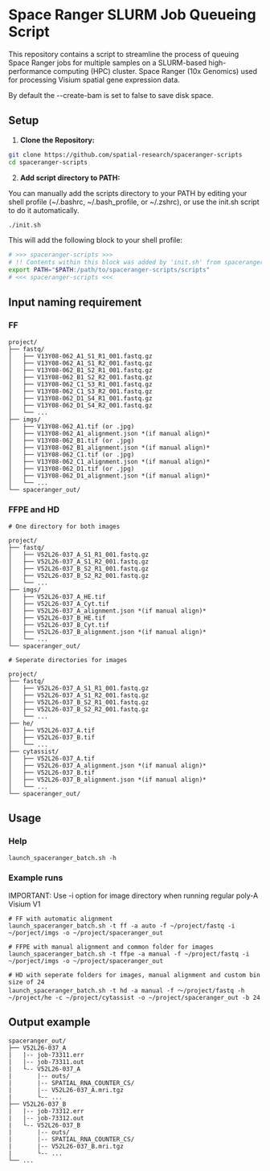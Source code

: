 # Space Ranger SLURM Job Queueing Script

This repository contains a script to streamline the process of queuing Space Ranger jobs for multiple samples on a SLURM-based high-performance computing (HPC) cluster. Space Ranger (10x Genomics) used for processing Visium spatial gene expression data.

By default the --create-bam is set to false to save disk space.

## Setup

1. **Clone the Repository:**

```bash
git clone https://github.com/spatial-research/spaceranger-scripts
cd spaceranger-scripts
```

2. **Add script directory to PATH:**

You can manually add the scripts directory to your PATH by editing your shell profile (~/.bashrc, ~/.bash_profile, or ~/.zshrc), or use the init.sh script to do it automatically.

```bash
./init.sh
```

This will add the following block to your shell profile:

```bash
# >>> spaceranger-scripts >>>
# !! Contents within this block was added by 'init.sh' from spaceranger-scripts !!
export PATH="$PATH:/path/to/spaceranger-scripts/scripts"
# <<< spaceranger-scripts <<<
```

## Input naming requirement

### FF

```
project/ 
├── fastq/ 
│   ├── V13Y08-062_A1_S1_R1_001.fastq.gz
│   ├── V13Y08-062_A1_S1_R2_001.fastq.gz
│   ├── V13Y08-062_B1_S2_R1_001.fastq.gz
│   ├── V13Y08-062_B1_S2_R2_001.fastq.gz
│   ├── V13Y08-062_C1_S3_R1_001.fastq.gz
│   ├── V13Y08-062_C1_S3_R2_001.fastq.gz
│   ├── V13Y08-062_D1_S4_R1_001.fastq.gz
│   ├── V13Y08-062_D1_S4_R2_001.fastq.gz
│   └── ...
├── imgs/
│   ├── V13Y08-062_A1.tif (or .jpg)
│   ├── V13Y08-062_A1_alignment.json *(if manual align)*
│   ├── V13Y08-062_B1.tif (or .jpg)
│   ├── V13Y08-062_B1_alignment.json *(if manual align)*
│   ├── V13Y08-062_C1.tif (or .jpg)
│   ├── V13Y08-062_C1_alignment.json *(if manual align)*
│   ├── V13Y08-062_D1.tif (or .jpg)
│   ├── V13Y08-062_D1_alignment.json *(if manual align)*
│   └── ...
└── spaceranger_out/
```

### FFPE and HD

```
# One directory for both images

project/ 
├── fastq/ 
│   ├── V52L26-037_A_S1_R1_001.fastq.gz
│   ├── V52L26-037_A_S1_R2_001.fastq.gz
│   ├── V52L26-037_B_S2_R1_001.fastq.gz
│   ├── V52L26-037_B_S2_R2_001.fastq.gz
│   └── ...
├── imgs/
│   ├── V52L26-037_A_HE.tif
│   ├── V52L26-037_A_Cyt.tif
│   ├── V52L26-037_A_alignment.json *(if manual align)*
│   ├── V52L26-037_B_HE.tif
│   ├── V52L26-037_B_Cyt.tif
│   ├── V52L26-037_B_alignment.json *(if manual align)*
│   └── ...
└── spaceranger_out/

# Seperate directories for images

project/ 
├── fastq/ 
│   ├── V52L26-037_A_S1_R1_001.fastq.gz
│   ├── V52L26-037_A_S1_R2_001.fastq.gz
│   ├── V52L26-037_B_S2_R1_001.fastq.gz
│   ├── V52L26-037_B_S2_R2_001.fastq.gz
│   └── ...
├── he/
│   ├── V52L26-037_A.tif
│   ├── V52L26-037_B.tif
│   └── ...
├── cytassist/
│   ├── V52L26-037_A.tif
│   ├── V52L26-037_A_alignment.json *(if manual align)*
│   ├── V52L26-037_B.tif
│   ├── V52L26-037_B_alignment.json *(if manual align)*
│   └── ...
└── spaceranger_out/
```

## Usage

### Help

```
launch_spaceranger_batch.sh -h
```

### Example runs

IMPORTANT: Use -i option for image directory when running regular poly-A Visium V1

```
# FF with automatic alignment
launch_spaceranger_batch.sh -t ff -a auto -f ~/project/fastq -i ~/porject/imgs -o ~/project/spaceranger_out

# FFPE with manual alignment and common folder for images
launch_spaceranger_batch.sh -t ffpe -a manual -f ~/project/fastq -i ~/porject/imgs -o ~/project/spaceranger_out

# HD with seperate folders for images, manual alignment and custom bin size of 24
launch_spaceranger_batch.sh -t hd -a manual -f ～/project/fastq -h ~/project/he -c ~/project/cytassist -o ~/project/spaceranger_out -b 24
```

## Output example

```
spaceranger_out/ 
├── V52L26-037_A
|   |-- job-73311.err
|   |-- job-73311.out
|   └-- V52L26-037_A
|       |-- outs/
|       |-- SPATIAL_RNA_COUNTER_CS/
|       |-- V52L26-037_A.mri.tgz
|       └-- ...
├── V52L26-037_B
|   |-- job-73312.err
|   |-- job-73312.out
|   └-- V52L26-037_B
|       |-- outs/
|       |-- SPATIAL_RNA_COUNTER_CS/
|       |-- V52L26-037_B.mri.tgz
|       └-- ...
└── ...
```
